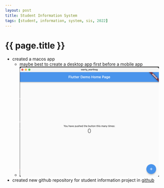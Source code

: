 ```yaml
---
layout: post
title: Student Information System 
tags: [student, information, system, sis, 2022]
---
```

{{ page.title }}
================
* created a macos app
    - maybe best to create a desktop app first before a mobile app
    - ![screenshot of macos app](/assets/2022-09-14-student-information-system/mac-os-screenshot.png)
* created new github repository for student information project in [github](https://github.com/caritos/warty_warthog)